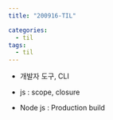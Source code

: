 ```yaml
---
title: "200916-TIL"

categories:
  - til
tags:
  - til
---
```


- 개발자 도구, CLI

- js : scope, closure

- Node js : Production build
